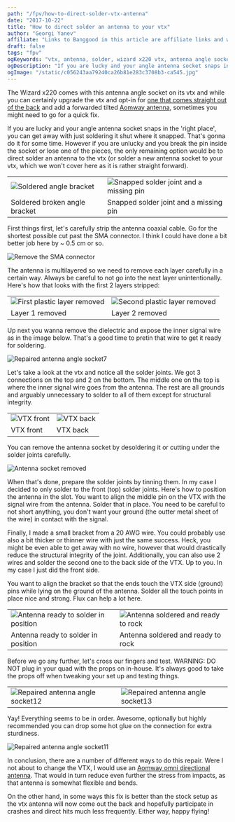 ```yaml
---
path: "/fpv/how-to-direct-solder-vtx-antenna"
date: "2017-10-22"
title: "How to direct solder an antenna to your vtx"
author: "Georgi Yanev"
affiliate: "Links to Banggood in this article are affiliate links and would support the blog if used to make a purchase."
draft: false
tags: "fpv"
ogKeywords: "vtx, antenna, solder, wizard x220 vtx, antenna angle socket broken, how to fix wizard x220 vtx antenna, SMA connector, RP-SMA connector"
ogDescription: "If you are lucky and your angle antenna socket snaps in the 'right place', you can get away with just soldering it shut where it snapped. However if you are unlucky and you break the pin inside the socket or lose one of the pieces, the only remaining option would be to direct solder an antenna to the vtx."
ogImage: "/static/c056243aa79240ca26b81e283c3708b3-ca545.jpg"
---
```


The Wizard x220 comes with this antenna angle socket on its vtx and while you can certainly upgrade the vtx and opt-in for [one that comes straight out of the back][1] and add a forwarded tilted [Aomway antenna][2], sometimes you might need to go for a quick fix.

If you are lucky and your angle antenna socket snaps in the 'right place', you can get away with just soldering it shut where it snapped. That's gonna do it for some time. However if you are unlucky and you break the pin inside the socket or lose one of the pieces, the only remaining option would be to direct solder an antenna to the vtx (or solder a new antenna socket to your vtx, which we won't cover here as it is rather straight forward).


|   |   |
|---|---|
| ![Soldered angle bracket](direct-solder-vtx-0.jpg) | ![Snapped solder joint and a missing pin](direct-solder-vtx-1.jpg)  |
| Soldered broken angle bracket       |    Snapped solder joint and a missing pin |

First things first, let's carefully strip the antenna coaxial cable. Go for the shortest possible cut past the SMA connector. I think I could have done a bit better job here by ~ 0.5 cm or so.

![Remove the SMA connector](direct-solder-vtx-2.jpg)

The antenna is multilayered so we need to remove each layer carefully in a certain way. Always be careful to not go into the next layer unintentionally. Here's how that looks with the first 2 layers stripped:

|   |   |
|---|---|
| ![First plastic layer removed](direct-solder-vtx-5.jpg) | ![Second plastic layer removed](direct-solder-vtx-6.jpg) |
| Layer 1 removed       |    Layer 2 removed |

Up next you wanna remove the dielectric and expose the inner signal wire as in the image below. That's a good time to pretin that wire to get it ready for soldering.

![Repaired antenna angle socket7](direct-solder-vtx-7.jpg)

Let's take a look at the vtx and notice all the solder joints. We got 3 connections on the top and 2 on the bottom. The middle one on the top is where the inner signal wire goes from the antenna. The rest are all grounds and arguably unnecessary to solder to all of them except for structural integrity.

|   |   |
|---|---|
| ![VTX front](direct-solder-vtx-3.jpg) | ![VTX back](direct-solder-vtx-4.jpg) |
| VTX front | VTX back |

You can remove the antenna socket by desoldering it or cutting under the solder joints carefully.

![Antenna socket removed](direct-solder-vtx-8.jpg)

When that's done, prepare the solder joints by tinning them. In my case I decided to only solder to the front (top) solder joints. Here's how to position the antenna in the slot. You want to align the middle pin on the VTX with the signal wire from the antenna. Solder that in place. You need to be careful to not short anything, you don't want your ground (the outter metal sheet of the wire) in contact with the signal.

Finally, I made a small bracket from a 20 AWG wire. You could probably use also a bit thicker or thinner wire with just the same success. Heck, you might be even able to get away with no wire, however that would drastically reduce the structural integrity of the joint. Additionally, you can also use 2 wires and solder the second one to the back side of the VTX. Up to you. In my case I just did the front side.

You want to align the bracket so that the ends touch the VTX side (ground) pins while lying on the ground of the antenna. Solder all the touch points in place nice and strong. Flux can help a lot here.

|   |   |
|---|---|
| ![Antenna ready to solder in position](direct-solder-vtx-9.jpg) | ![Antenna soldered and ready to rock](direct-solder-vtx-10.jpg) |
| Antenna ready to solder in position | Antenna soldered and ready to rock |

Before we go any further, let's cross our fingers and test. WARNING: DO NOT plug in your quad with the props on in-house. It's always good to take the props off when tweaking your set up and testing things.

|   |   |
|---|---|
| ![Repaired antenna angle socket12](direct-solder-vtx-12.jpg) | ![Repaired antenna angle socket13](direct-solder-vtx-13.jpg) |

Yay! Everything seems to be in order. Awesome, optionally but highly recommended you can drop some hot glue on the connection for extra sturdiness.

![Repaired antenna angle socket11](direct-solder-vtx-11.jpg)

In conclusion, there are a number of different ways to do this repair. Were I not about to change the VTX, I would use an [Aomway omni directional antenna][2]. That would in turn reduce even further the stress from impacts, as that antenna is somewhat flexible and bends.

On the other hand, in some ways this fix is better than the stock setup as the vtx antenna will now come out the back and hopefully participate in crashes and direct hits much less frequently. Either way, happy flying! 

[0]: Linkslist
[1]: https://goo.gl/ifEgZg
[2]: https://goo.gl/ieZ7Gm